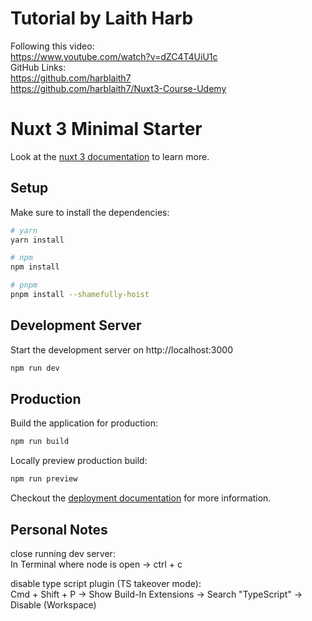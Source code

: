 # Tutorial by Laith Harb
Following this video:<br>
https://www.youtube.com/watch?v=dZC4T4UiU1c<br>
GitHub Links:<br>
https://github.com/harblaith7<br>
https://github.com/harblaith7/Nuxt3-Course-Udemy


# Nuxt 3 Minimal Starter

Look at the [nuxt 3 documentation](https://v3.nuxtjs.org) to learn more.

## Setup

Make sure to install the dependencies:

```bash
# yarn
yarn install

# npm
npm install

# pnpm
pnpm install --shamefully-hoist
```

## Development Server

Start the development server on http://localhost:3000

```bash
npm run dev
```

## Production

Build the application for production:

```bash
npm run build
```

Locally preview production build:

```bash
npm run preview
```

Checkout the [deployment documentation](https://v3.nuxtjs.org/guide/deploy/presets) for more information.

## Personal Notes

close running dev server:<br>
In Terminal where node is open -> ctrl + c

disable type script plugin (TS takeover mode):<br>
Cmd + Shift + P -> Show Build-In Extensions -> Search "TypeScript" -> Disable (Workspace)
